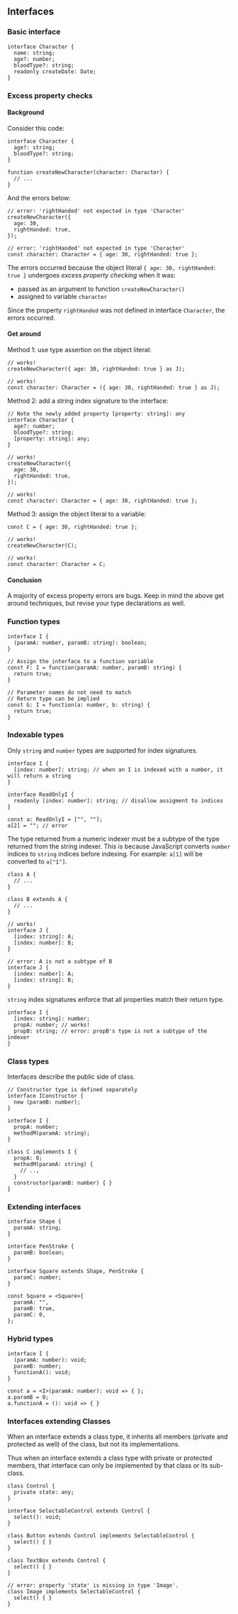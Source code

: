 ## Interfaces

### Basic interface

```
interface Character {
  name: string;
  age?: number;
  bloodType?: string;
  readonly createDate: Date;
}
```

### Excess property checks

#### Background

Consider this code:

```
interface Character {
  age?: string;
  bloodType?: string;
}

function createNewCharacter(character: Character) {
  // ...
}
```

And the errors below:

```
// error: 'rightHanded' not expected in type 'Character'
createNewCharacter({
  age: 30,
  rightHanded: true,
});

// error: 'rightHanded' not expected in type 'Character'
const character: Character = { age: 30, rightHanded: true };
```

The errors occurred because the object literal `{ age: 30, rightHanded: true }` undergoes *excess property checking* when it was:
* passed as an argument to function `createNewCharacter()`
* assigned to variable `character`

Since the property `rightHanded` was not defined in interface `Character`, the errors occurred.

#### Get around

Method 1: use type assertion on the object literal:

```
// works!
createNewCharacter({ age: 30, rightHanded: true } as J);

// works!
const character: Character = ({ age: 30, rightHanded: true } as J);
```

Method 2: add a string index signature to the interface:

```
// Note the newly added property [property: string]: any
interface Character {
  age?: number;
  bloodType?: string;
  [property: string]: any;
}

// works!
createNewCharacter({
  age: 30,
  rightHanded: true,
});

// works!
const character: Character = { age: 30, rightHanded: true };
```

Method 3: assign the object literal to a variable:

```
const C = { age: 30, rightHanded: true };

// works!
createNewCharacter(C);

// works!
const character: Character = C;
```

#### Conclusion

A majority of excess property errors are bugs. Keep in mind the above get around techniques, but revise your type declarations as well.

### Function types

```
interface I {
  (paramA: number, paramB: string): boolean;
}

// Assign the interface to a function variable
const F: I = function(paramA: number, paramB: string) {
  return true;
}

// Parameter names do not need to match
// Return type can be implied
const G: I = function(a: number, b: string) {
  return true;
}
```

### Indexable types

Only `string` and `number` types are supported for index signatures.

```
interface I {
  [index: number]: string; // when an I is indexed with a number, it will return a string
}

interface ReadOnlyI {
  readonly [index: number]: string; // disallow assigment to indices
}

const a: ReadOnlyI = ["", ""];
a[2] = ""; // error
```

The type returned from a numeric indexer must be a subtype of the type returned from the string indexer. This is because JavaScript converts `number` indices to `string` indices before indexing. For example: `a[1]` will be converted to `a["1"]`.

```
class A {
  // ...
}

class B extends A {
  // ...
}

// works!
interface J {
  [index: string]: A;
  [index: number]: B;
}

// error: A is not a subtype of B
interface J {
  [index: number]: A;
  [index: string]: B;
}
```

`string` index signatures enforce that all properties match their return type.

```
interface I {
  [index: string]: number;
  propA: number; // works!
  propB: string; // error: propB's type is not a subtype of the indexer
}
```

### Class types

Interfaces describe the public side of class.

```
// Constructor type is defined separately
interface IConstructor {
  new (paramB: number);
}

interface I {
  propA: number;
  methodM(paramA: string);
}

class C implements I {
  propA: 0;
  methodM(paramA: string) {
    // ..,
  }
  constructor(paramB: number) { }
}
```

### Extending interfaces

```
interface Shape {
  paramA: string;
}

interface PenStroke {
  paramB: boolean;
}

interface Square extends Shape, PenStroke {
  paramC: number;
}

const Square = <Square>{
  paramA: "",
  paramB: true,
  paramC: 0,
};
```

### Hybrid types

```
interface I {
  (paramA: number): void;
  paramB: number;
  functionA(): void;
}

const a = <I>(paramA: number): void => { };
a.paramB = 0;
a.functionA = (): void => { }
```

### Interfaces extending Classes

When an interface extends a class type, it inherits all members (private and protected as well) of the class, but not its implementations.

Thus when an interface extends a class type with private or protected members, that interface can only be implemented by that class or its sub-class.

```
class Control {
  private state: any;
}

interface SelectableControl extends Control {
  select(): void;
}

class Button extends Control implements SelectableControl {
  select() { }
}

class TextBox extends Control {
  select() { }
}

// error: property 'state' is missing in type 'Image'.
class Image implements SelectableControl {
  select() { }
}
```